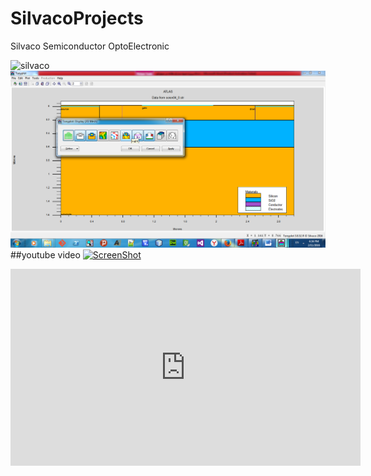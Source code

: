 # SilvacoProjects

Silvaco Semiconductor  OptoElectronic

![silvaco](https://github.com/stackprogramer/SilvacoProjects/blob/master/img/img.png )
![silvaco](/img/img.png)
##youtube video
[![ScreenShot]()](https://www.youtube.com/watch?v=w0E0ny5Q0Pk)
<iframe width="560" height="315" src="https://www.youtube.com/embed/w0E0ny5Q0Pk" frameborder="0" allowfullscreen></iframe>
